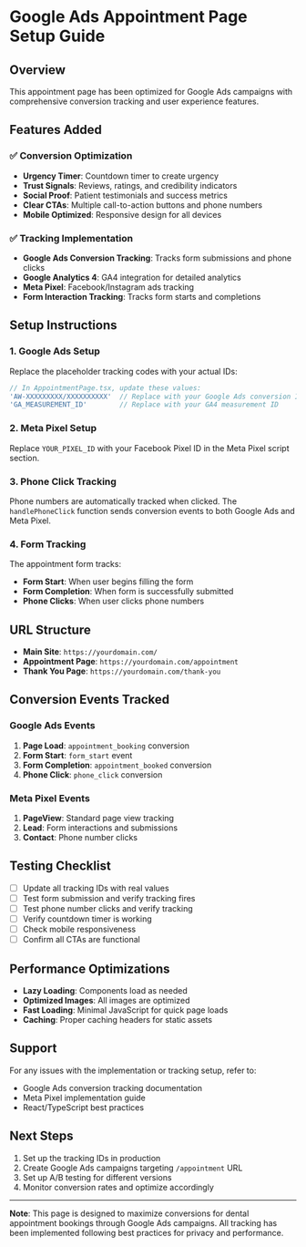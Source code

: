 # Google Ads Appointment Page Setup Guide

## Overview
This appointment page has been optimized for Google Ads campaigns with comprehensive conversion tracking and user experience features.

## Features Added

### ✅ Conversion Optimization
- **Urgency Timer**: Countdown timer to create urgency
- **Trust Signals**: Reviews, ratings, and credibility indicators
- **Social Proof**: Patient testimonials and success metrics
- **Clear CTAs**: Multiple call-to-action buttons and phone numbers
- **Mobile Optimized**: Responsive design for all devices

### ✅ Tracking Implementation
- **Google Ads Conversion Tracking**: Tracks form submissions and phone clicks
- **Google Analytics 4**: GA4 integration for detailed analytics
- **Meta Pixel**: Facebook/Instagram ads tracking
- **Form Interaction Tracking**: Tracks form starts and completions

## Setup Instructions

### 1. Google Ads Setup
Replace the placeholder tracking codes with your actual IDs:

```javascript
// In AppointmentPage.tsx, update these values:
'AW-XXXXXXXXX/XXXXXXXXXX'  // Replace with your Google Ads conversion ID
'GA_MEASUREMENT_ID'        // Replace with your GA4 measurement ID
```

### 2. Meta Pixel Setup
Replace `YOUR_PIXEL_ID` with your Facebook Pixel ID in the Meta Pixel script section.

### 3. Phone Click Tracking
Phone numbers are automatically tracked when clicked. The `handlePhoneClick` function sends conversion events to both Google Ads and Meta Pixel.

### 4. Form Tracking
The appointment form tracks:
- **Form Start**: When user begins filling the form
- **Form Completion**: When form is successfully submitted
- **Phone Clicks**: When user clicks phone numbers

## URL Structure
- **Main Site**: `https://yourdomain.com/`
- **Appointment Page**: `https://yourdomain.com/appointment`
- **Thank You Page**: `https://yourdomain.com/thank-you`

## Conversion Events Tracked

### Google Ads Events
1. **Page Load**: `appointment_booking` conversion
2. **Form Start**: `form_start` event
3. **Form Completion**: `appointment_booked` conversion
4. **Phone Click**: `phone_click` conversion

### Meta Pixel Events
1. **PageView**: Standard page view tracking
2. **Lead**: Form interactions and submissions
3. **Contact**: Phone number clicks

## Testing Checklist

- [ ] Update all tracking IDs with real values
- [ ] Test form submission and verify tracking fires
- [ ] Test phone number clicks and verify tracking
- [ ] Verify countdown timer is working
- [ ] Check mobile responsiveness
- [ ] Confirm all CTAs are functional

## Performance Optimizations

- **Lazy Loading**: Components load as needed
- **Optimized Images**: All images are optimized
- **Fast Loading**: Minimal JavaScript for quick page loads
- **Caching**: Proper caching headers for static assets

## Support

For any issues with the implementation or tracking setup, refer to:
- Google Ads conversion tracking documentation
- Meta Pixel implementation guide
- React/TypeScript best practices

## Next Steps

1. Set up the tracking IDs in production
2. Create Google Ads campaigns targeting `/appointment` URL
3. Set up A/B testing for different versions
4. Monitor conversion rates and optimize accordingly

---

**Note**: This page is designed to maximize conversions for dental appointment bookings through Google Ads campaigns. All tracking has been implemented following best practices for privacy and performance.
